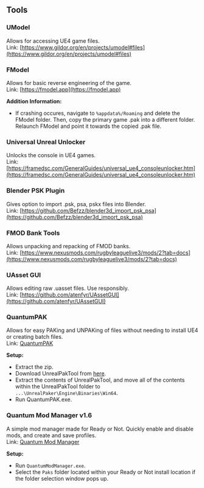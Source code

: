 ## Tools

### UModel  
Allows for accessing UE4 game files.  
Link: [https://www.gildor.org/en/projects/umodel#files](https://www.gildor.org/en/projects/umodel#files)

### FModel  
Allows for basic reverse engineering of the game.  
Link: [https://fmodel.app](https://fmodel.app)  
  
**Addition Information:**  
- If crashing occures, navigate to `%appdata%/Roaming` and delete the FModel folder. Then, copy the primary game .pak into a different folder. Relaunch FModel and point it towards the copied .pak file.

### Universal Unreal Unlocker  
Unlocks the console in UE4 games.  
Link: [https://framedsc.com/GeneralGuides/universal_ue4_consoleunlocker.htm](https://framedsc.com/GeneralGuides/universal_ue4_consoleunlocker.htm)

### Blender PSK Plugin  
Gives option to import .psk, psa, pskx files into Blender.  
Link: [https://github.com/Befzz/blender3d_import_psk_psa](https://github.com/Befzz/blender3d_import_psk_psa)

### FMOD Bank Tools  
Allows unpacking and repacking of FMOD banks.  
Link: [https://www.nexusmods.com/rugbyleaguelive3/mods/2?tab=docs](https://www.nexusmods.com/rugbyleaguelive3/mods/2?tab=docs)

### UAsset GUI
Allows editing raw .uasset files. Use responsibly.  
Link: [https://github.com/atenfyr/UAssetGUI](https://github.com/atenfyr/UAssetGUI)

### QuantumPAK
Allows for easy PAKing and UNPAKing of files without needing to install UE4 or creating batch files.  
Link: [QuantumPAK](https://quantumnuke75.github.io/Unofficial-Modding-Guide/downloads/QuantumPAK.zip)  
  
**Setup:**  
 - Extract the zip.
 - Download UnrealPakTool from [here](https://github.com/allcoolthingsatoneplace/UnrealPakTool/releases/download/4.27.0/UnrealPakTool.zip).
 - Extract the contents of UnrealPakTool, and move all of the contents within the UnrealPakTool folder to `...\UnrealPaker\Engine\Binaries\Win64`.
 - Run QuantumPAK.exe.

### Quantum Mod Manager v1.6
A simple mod manager made for Ready or Not. Quickly enable and disable mods, and create and save profiles.  
Link: [Quantum Mod Manager](https://quantumnuke75.github.io/Unofficial-Modding-Guide/downloads/QuantumModManager.exe)  
  
**Setup:**  
 - Run `QuantumModManager.exe`.
 - Select the `Paks` folder located within your Ready or Not install location if the folder selection window pops up.
